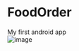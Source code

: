 # FoodOrder
My first android app <br>
![image](https://user-images.githubusercontent.com/60942087/142435983-d647f562-9a37-4498-b9d9-e3386c9ec6b2.png)
